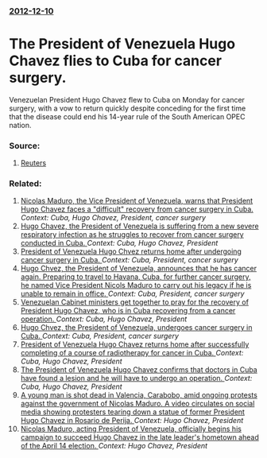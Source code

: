 ### [2012-12-10](/news/2012/12/10/index.md)

# The President of Venezuela Hugo Chavez flies to Cuba for cancer surgery. 

Venezuelan President Hugo Chavez flew to Cuba on Monday for cancer surgery, with a vow to return quickly despite conceding for the first time that the disease could end his 14-year rule of the South American OPEC nation.


### Source:

1. [Reuters](http://www.reuters.com/article/2012/12/10/us-venezuela-chavez-idUSBRE8B90CB20121210)

### Related:

1. [Nicolas Maduro, the Vice President of Venezuela, warns that President Hugo Chavez faces a "difficult" recovery from cancer surgery in Cuba. ](/news/2012/12/12/nicola-s-maduro-the-vice-president-of-venezuela-warns-that-president-hugo-cha-vez-faces-a-difficult-recovery-from-cancer-surgery-in-cuba.md) _Context: Cuba, Hugo Chavez, President, cancer surgery_
2. [Hugo Chavez, the President of Venezuela is suffering from a new severe respiratory infection as he struggles to recover from cancer surgery conducted in Cuba. ](/news/2013/03/4/hugo-cha-vez-the-president-of-venezuela-is-suffering-from-a-new-severe-respiratory-infection-as-he-struggles-to-recover-from-cancer-surgery.md) _Context: Cuba, Hugo Chavez, President_
3. [President of Venezuela Hugo Chvez returns home after undergoing cancer surgery in Cuba. ](/news/2013/02/18/president-of-venezuela-hugo-chavez-returns-home-after-undergoing-cancer-surgery-in-cuba.md) _Context: Cuba, President, cancer surgery_
4. [Hugo Chvez, the President of Venezuela, announces that he has cancer again. Preparing to travel to Havana, Cuba, for further cancer surgery, he named Vice President Nicols Maduro to carry out his legacy if he is unable to remain in office. ](/news/2012/12/8/hugo-chavez-the-president-of-venezuela-announces-that-he-has-cancer-again-preparing-to-travel-to-havana-cuba-for-further-cancer-surgery.md) _Context: Cuba, President, cancer surgery_
5. [Venezuelan Cabinet ministers get together to pray for the recovery of President Hugo Chavez, who is in Cuba recovering from a cancer operation. ](/news/2012/12/31/venezuelan-cabinet-ministers-get-together-to-pray-for-the-recovery-of-president-hugo-cha-vez-who-is-in-cuba-recovering-from-a-cancer-operat.md) _Context: Cuba, Hugo Chavez, President_
6. [Hugo Chvez, the President of Venezuela, undergoes cancer surgery in Cuba. ](/news/2012/12/11/hugo-chavez-the-president-of-venezuela-undergoes-cancer-surgery-in-cuba.md) _Context: Cuba, President, cancer surgery_
7. [President of Venezuela Hugo Chavez returns home after successfully completing of a course of radiotherapy for cancer in Cuba. ](/news/2012/05/12/president-of-venezuela-hugo-cha-vez-returns-home-after-successfully-completing-of-a-course-of-radiotherapy-for-cancer-in-cuba.md) _Context: Cuba, Hugo Chavez, President_
8. [The President of Venezuela Hugo Chavez confirms that doctors in Cuba have found a lesion and he will have to undergo an operation. ](/news/2012/02/21/the-president-of-venezuela-hugo-cha-vez-confirms-that-doctors-in-cuba-have-found-a-lesion-and-he-will-have-to-undergo-an-operation.md) _Context: Cuba, Hugo Chavez, President_
9. [A young man is shot dead in Valencia, Carabobo, amid ongoing protests against the government of Nicolas Maduro. A video circulates on social media showing protesters tearing down a statue of former President Hugo Chavez in Rosario de Perija. ](/news/2017/05/6/a-young-man-is-shot-dead-in-valencia-carabobo-amid-ongoing-protests-against-the-government-of-nicola-s-maduro-a-video-circulates-on-socia.md) _Context: Hugo Chavez, President_
10. [Nicolas Maduro, acting President of Venezuela, officially begins his campaign to succeed Hugo Chavez in the late leader's hometown ahead of the April 14 election. ](/news/2013/04/3/nicola-s-maduro-acting-president-of-venezuela-officially-begins-his-campaign-to-succeed-hugo-cha-vez-in-the-late-leader-s-hometown-ahead-o.md) _Context: Hugo Chavez, President_

